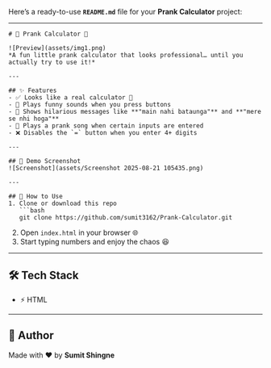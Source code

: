 Here’s a ready-to-use **`README.md`** file for your **Prank Calculator** project:

---

````
# 🎉 Prank Calculator 🤡

![Preview](assets/img1.png)  
*A fun little prank calculator that looks professional… until you actually try to use it!*  

---

## ✨ Features
- ✅ Looks like a real calculator 🧮  
- 🔔 Plays funny sounds when you press buttons  
- 🤭 Shows hilarious messages like **"main nahi bataunga"** and **"mere se nhi hoga"**  
- 🎵 Plays a prank song when certain inputs are entered  
- ❌ Disables the `=` button when you enter 4+ digits  

---

## 📸 Demo Screenshot
![Screenshot](assets/Screenshot 2025-08-21 105435.png)

---

## 🚀 How to Use
1. Clone or download this repo  
   ```bash
   git clone https://github.com/sumit3162/Prank-Calculator.git
````

2. Open `index.html` in your browser 🌐
3. Start typing numbers and enjoy the chaos 😆

---

## 🛠️ Tech Stack

* ⚡ HTML

---

## 👤 Author

Made with ❤️ by **Sumit Shingne**


